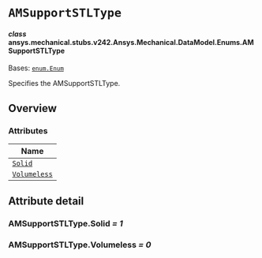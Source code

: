# `AMSupportSTLType`



#### *class* ansys.mechanical.stubs.v242.Ansys.Mechanical.DataModel.Enums.AMSupportSTLType

Bases: [`enum.Enum`](https://docs.python.org/3/library/enum.html#enum.Enum)

Specifies the AMSupportSTLType.

<!-- !! processed by numpydoc !! -->

<a id="overview"></a>

## Overview

### Attributes

| Name |
| ---------------------------------------------- |
| [`Solid`](#AMSupportSTLType.Solid) |
| [`Volumeless`](#AMSupportSTLType.Volumeless) |

<a id="attribute-detail"></a>

## Attribute detail

<a id="AMSupportSTLType.Solid"></a>

### AMSupportSTLType.Solid *= 1*

<a id="AMSupportSTLType.Volumeless"></a>

### AMSupportSTLType.Volumeless *= 0*


